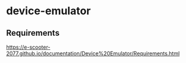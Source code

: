 # device-emulator
## Requirements
https://e-scooter-2077.github.io/documentation/Device%20Emulator/Requirements.html
